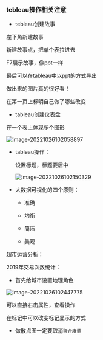 ### tebleau操作相关注意

- tebleau创建故事

左下角新建故事

新建故事点，把单个表拉进去

F7展示故事，像ppt一样



最后可以在tableau中以ppt的方式导出

做出来的图片真的很好看！

在第一页上标明自己做了哪些改变



- tableau创建仪表盘

在一个表上体现多个图形

![image-20221026102058897](http://evinci.oss-cn-hangzhou.aliyuncs.com/evinci/image-20221026102058897.png)



- tableau操作：

  设置标题，标题要居中

  ![image-20221026102150329](http://evinci.oss-cn-hangzhou.aliyuncs.com/evinci/image-20221026102150329.png)

- 大数据可视化的四个原则：

  - 准确

  - 均衡

  - 简洁

  - 美观



超市运营分析：

2019年交易次数统计：

- 首先给城市设置地理角色

![image-20221026102447775](http://evinci.oss-cn-hangzhou.aliyuncs.com/evinci/image-20221026102447775.png)

可以直接右击属性，查看操作

在标记中可以改变标记显示的方式



- 做散点图一定要取消`聚合度量`